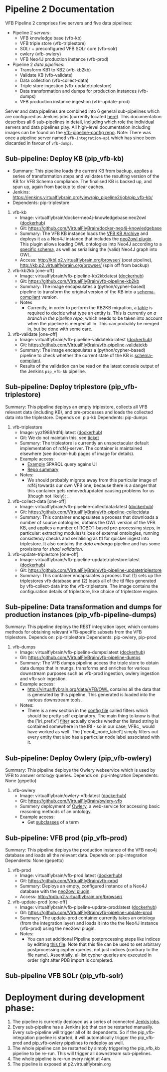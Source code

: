 # Pipeline 2 Documentation

VFB Pipeline 2 comprises five servers and five data pipelines:

- Pipeline 2 _servers_:
  - VFB knowledge base (vfb-kb)
  - VFB triple store (vfb-triplestore) 
  - SOLr + preconfigured VFB SOLr core (vfb-solr)
  - owlery (vfb-owlery)
  - VFB Neo4J production instance (vfb-prod)
- Pipeline 2 _data pipelines_:
  - Transform KB1 to KB2 (vfb-kb2kb)
  - Validate KB (vfb-validate)
  - Data collection (vfb-collect-data) 
  - Triple store ingestion (vfb-updatetriplestore)
  - Data transformation and dumps for production instances (vfb-dumps)
  - VFB production instance ingestion (vfb-update-prod)

Server and data pipelines are combined into 6 general sub-pipelines which are configured as Jenkins jobs (currently located [here](https://jenkins.virtualflybrain.org/view/pip_pipeline2/)). This documentation describes all 6 sub-pipelines in detail, including which role the individual servers and data pipelines play. All high-level documentation including images can be found on the [vfb-pipeline-config repo](https://github.com/VirtualFlyBrain/vfb-pipeline-config). Note: There was once a pipeline server named `vfb-integration-api` which has since been discarded in favour of `vfb-dumps`.

<!--![Pipeline Overview](pipeline-overview.png)-->


## Sub-pipeline: Deploy KB (pip_vfb-kb)

- Summary: This pipeline loads the current KB from backup, applies a series of transformation steps and validates the resulting version of the KB for VFB Schema compliance. The finalised KB is backed up, and spun up, again from backup to clear caches.
- Jenkins: https://jenkins.virtualflybrain.org/view/pip_pipeline2/job/pip_vfb-kb/
- Dependents: pip-triplestore

1. vfb-kb
   * Image: virtualflybrain/docker-neo4j-knowledgebase:neo2owl ([dockerhub](https://hub.docker.com/repository/docker/virtualflybrain/docker-neo4j-knowledgebase/builds))
   * Git: https://github.com/VirtualFlyBrain/docker-neo4j-knowledgebase
   * Summary: The VFB KB instance loads the [VFB KB Archive](http://data.virtualflybrain.org/archive/VFB-KB.tar.gz) and deploys it as a Neo4J instance that includes the [neo2owl plugin](https://github.com/VirtualFlyBrain/neo4j2owl). This plugin allows loading OWL ontologies into Neo4J according to a [specific schema](https://github.com/VirtualFlyBrain/neo4j2owl/blob/master/README.md), as well as serialising the (valid) Neo4J graph into OWL.
   * Access: http://kbl.p2.virtualflybrain.org/browser/ (post pipeline), http://kb.p2.virtualflybrain.org/browser/ (spin off from backup)
2. vfb-kb2kb [one-off]
   * Image: virtualflybrain/vfb-pipeline-kb2kb:latest ([dockerhub](https://hub.docker.com/repository/docker/virtualflybrain/vfb-pipeline-kb2kb/builds))
   * Git: https://github.com/VirtualFlyBrain/vfb-pipeline-kb2kb
   * Summary: The image encapsulates a (python/cypher-based) pipeline to transform the original version of the KB into a [schema-compliant](https://github.com/VirtualFlyBrain/neo4j2owl/blob/master/README.md) version.
   * Notes
     * Currently, in order to perform the KB2KB migration, a [table](https://github.com/VirtualFlyBrain/VFB_neo4j/blob/kbold2new/src/uk/ac/ebi/vfb/neo4j/data_sig_vfb.csv) is required to decide what type an entity is. This is currently _on a branch in the pipeline repo_, which needs to be taken into account when the pipeline is merged all in. This can probably be merged in, but be done with some care.
3. vfb-validate [one-off]
   * Image: virtualflybrain/vfb-pipeline-validatekb:latest ([dockerhub](https://hub.docker.com/repository/docker/virtualflybrain/vfb-pipeline-validatekb/builds))
   * Git: https://github.com/VirtualFlyBrain/vfb-pipeline-validatekb
   * Summary: The image encapsulates a (python/cypher-based) pipeline to check whether the current state of the KB is [schema-compliant](https://github.com/VirtualFlyBrain/neo4j2owl/blob/master/README.md).
   * Results of the validation can be read on the latest console output of the Jenkins `pip_vfb-kb` pipeline.

## Sub-pipeline: Deploy triplestore (pip_vfb-triplestore)

Summary: This pipeline deploys an empty triplestore, collects all VFB relevant data (including KB), and pre-processes and loads the collected data into the triplestore.
Depends on: pip-kb
Dependents: pip-dumps

1. vfb-triplestore
   * Image: yyz1989/rdf4j:latest ([dockerhub](https://hub.docker.com/repository/docker/yyz1989/rdf4j/builds))
   * Git: We do not maintain this, see [ticket](https://github.com/VirtualFlyBrain/vfb-pipeline-triplestore/issues/2)
   * Summary: The triplestore is currently an unspectacular default implementation of rdf4j-server. The container is maintained elsewhere (see docker-hub pages of image for details). 
   * Example access:
     * [Example](http://ts.p2.virtualflybrain.org/rdf4j-workbench/repositories/vfb/query?action=exec&queryLn=SPARQL&query=PREFIX%20%3A%20%3Chttp%3A%2F%2Fwww.test.com%2Fns%2Ftest2%23%3E%0A%0ACONSTRUCT%20%7B%20%3Fx%20%3Fp%20%3Fy%20.%20%7D%0A%0AWHERE%20%7B%3Fx%20%3Fp%20%3Fy%20.%7D%0ALIMIT%2010&limit_query=100&infer=true&) SPARQL query agains UI
     * [Repo summary](http://ts.p2.virtualflybrain.org/rdf4j-workbench/repositories/vfb/summary)
   * Notes:
     * We should probably migrate away from this particular image of rdf4j towards our own VFB one, because there is a danger that this container gets removed/updated causing problems for us (though not likely); .
2. vfb-collect-data [one-off]
   * Image: virtualflybrain/vfb-pipeline-collectdata:latest ([dockerhub](https://hub.docker.com/repository/docker/virtualflybrain/vfb-pipeline-collectdata/builds))
   * Git: https://github.com/VirtualFlyBrain/vfb-pipeline-collectdata
   * Summary: This container encapsulates a process that downloads a number of source ontologies, obtains the OWL version of the VFB KB, and applies a number of ROBOT-based pre-processing steps, in particular: extracting modules/slices of external ontologies, running consistency checks and serialising as ttl for quicker ingest into triplestore. It also contains the _data embargo_ pipeline and has some provisions for _shacl validation_. 
3. vfb-update-triplestore [one-off]
   * Image: virtualflybrain/vfb-pipeline-updatetriplestore:latest ([dockerhub](https://hub.docker.com/repository/docker/virtualflybrain/vfb-pipeline-updatetriplestore/builds))
   * Git: https://github.com/VirtualFlyBrain/vfb-pipeline-updatetriplestore
   * Summary: This container encapsulates a process that (1) sets up the triplestores vfb database and (2) loads all of the ttl files generated by vfb-collect-data into the vfb-triplestore. The image contains the configuration details of triplestore, like choice of triplestore engine.

## Sub-pipeline: Data transformation and dumps for production instances (pip_vfb-pipeline-dumps)

Summary: This pipeline deploys the REST integration layer, which contains methods for obtaining relevant VFB-specific subsets from the VFB triplestore.
Depends on: pip-triplestore
Dependents: pip-owlery, pip-prod

1. vfb-dumps
   * Image: virtualflybrain/vfb-pipeline-dumps:latest ([dockerhub](https://hub.docker.com/repository/docker/virtualflybrain/vfb-pipeline-dumps/builds))
   * Git: https://github.com/VirtualFlyBrain/vfb-pipeline-dumps
   * Summary: The VFB dumps pipeline access the triple store to obtain data dumps that in mungs, transforms and enriches for various downstream purposes such as vfb-prod ingestion, owlery ingestion and vfb-solr ingestion.
   * Example access:
     * http://virtualflybrain.org/data/VFB/OWL contains all the data that is generated by this pipeline. This generated is loaded into the various downstream tools.
   * Notes:
     * There is a new section in the [config file](https://github.com/VirtualFlyBrain/vfb-prod/blob/6427bf8c41401d9978f76d601e020943536006f0/neo4j2owl-config.yaml#L159) called filters which should be pretty self explanatory. The main thing to know is that the ['iri_prefix'] [filter](https://github.com/VirtualFlyBrain/vfb-pipeline-dumps/blob/5aa5d27e89fd442b3b9635bb3e851c24590906eb/scripts/obographs-solr.py#L86) actually checks whether the listed string is contained somewhere in the IRI - so in our case, VFBc_ would have worked as well. The ['neo4j_node_label'] simply filters out every entity that also has a particular node label associated with it.
     

## Sub-pipeline: Deploy Owlery (pip_vfb-owlery)

Summary: This pipeline deploys the Owlery webservice which is used by VFB to answer ontology queries.
Depends on: pip-integration
Dependents: None (gepetto)

1. vfb-owlery
   * Image: virtualflybrain/owlery-vfb:latest ([dockerhub](https://hub.docker.com/repository/docker/virtualflybrain/owlery-vfb/builds))
   * Git: https://github.com/VirtualFlyBrain/owlery-vfb
   * Summery deployment of [Owlery](https://owlery.docs.apiary.io/#), a web-service for accessing basic reasoning methods of an ontology. 
   * Example access:
     * Get [subclasses](http://owl.ps2.virtualflybrain.org/kbs/vfb/superclasses?object=%3Chttp://purl.obolibrary.org/obo/FBbt_00005774%3E&direct=true) of a term


## Sub-pipeline: VFB prod (pip_vfb-prod)

Summary: This pipeline deploys the production instance of the VFB neo4j database and loads all the relevant data.
Depends on: pip-integration
Dependents: None (gepetto)

1. vfb-prod
   * Image: virtualflybrain/vfb-prod:latest ([dockerhub](https://hub.docker.com/repository/docker/virtualflybrain/vfb-prod/builds))
   * Git: https://github.com/VirtualFlyBrain/vfb-prod
   * Summary: Deploys an empty, configured instance of a Neo4J database with the [neo2owl plugin](https://github.com/VirtualFlyBrain/neo4j2owl).
   * Access: http://pdb.p2.virtualflybrain.org/browser/
2. vfb-update-prod [one-off]
   * Image: virtualflybrain/vfb-pipeline-update-prod:latest ([dockerhub](https://hub.docker.com/repository/docker/virtualflybrain/vfb-pipeline-update-prod/builds))
   * Git: https://github.com/VirtualFlyBrain/vfb-pipeline-update-prod
   * Summary: The update-prod container currently takes an ontology (from the integration layer) and loads it into the the Neo4J instance (vfb-prod) using the neo2owl plugin.
   * Notes:
     * You can set additional Pipeline postprocessing steps like indices by editting [this file](https://github.com/VirtualFlyBrain/vfb-pipeline-update-prod/blob/master/pdb_set_indices.neo4j). Note that this file can be used to set arbitrary postprocessing cypher queries, not just indices (contrary to the file name). Assentially, all list cypher queries are executed in order right after PDB import is completed.
   
## Sub-pipeline VFB SOLr (pip_vfb-solr)


# Deployment during development phase:

1. The pipeline is currently deployed as a series of connected [Jenkis jobs](https://jenkins.virtualflybrain.org/view/pip_pipeline2/). 
1. Every sub-pipeline has a Jenkins job that can be restarted manually. Every sub-pipeline will trigger all of its dependents. So if the pip_vfb-integration pipeline is started, it will automatically trigger the pip_vfb-prod and pip_vfb-owlery pipelines to redeploy as well.  
1. The whole pipeline can be restarted by simply triggering the pip_vfb_kb pipeline to be re-run. This will trigger all downstream sub-pipelines.
1. The whole pipeline is re-run every night at 4am.
1. The pipeline is exposed at p2.virtualflybrain.org
